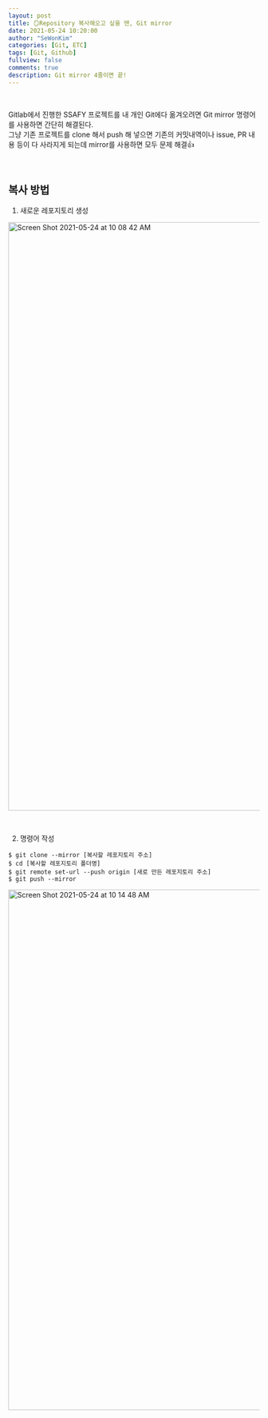 ```yaml
---
layout: post
title: 🪞Repository 복사해오고 싶을 땐, Git mirror
date: 2021-05-24 10:20:00
author: "SeWonKim"
categories: [Git, ETC]
tags: [Git, Github]
fullview: false
comments: true
description: Git mirror 4줄이면 끝!
---
```


&nbsp;

Gitlab에서 진행한 SSAFY 프로젝트를 내 개인 Git에다 옮겨오려면 Git mirror 명령어를 사용하면 간단히 해결된다.     
그냥 기존 프로젝트를 clone 해서 push 해 넣으면 기존의 커밋내역이나 issue, PR 내용 등이 다 사라지게 되는데 mirror를 사용하면 모두 문제 해결👍

&nbsp;
&nbsp;

## 복사 방법

1. 새로운 레포지토리 생성

<img width="1178" alt="Screen Shot 2021-05-24 at 10 08 42 AM" src="https://user-images.githubusercontent.com/30452963/119284242-2f44c480-bc7a-11eb-968d-dd3a686c2145.png">

&nbsp;

2. 명령어 작성
   
```shell
$ git clone --mirror [복사할 레포지토리 주소]
$ cd [복사할 레포지토리 폴더명]
$ git remote set-url --push origin [새로 만든 레포지토리 주소]
$ git push --mirror
```

<img width="1042" alt="Screen Shot 2021-05-24 at 10 14 48 AM" src="https://user-images.githubusercontent.com/30452963/119284368-8480d600-bc7a-11eb-85ea-87914e5a89fe.png">
